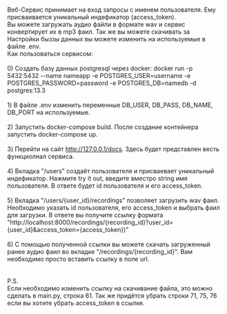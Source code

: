 <br>Веб-Сервис принимает на вход запросы с именем пользователя. Ему присваивается уникальный индефикатор (access_token).
<br>Вы можете загружать аудио файли в формате wav и сервис конвертирует их в mp3 фаил. Так же вы можете скачивать за
<br>Настройки быззы данных вы можете изменить на используемые в файле .env. 
<br>Как пользоваться сервисом:
<br>
<br>0) Создать базу данных postgresql через docker: docker run -p 5432:5432 --name nameapp -e POSTGRES_USER=username -e POSTGRES_PASSWORD=password -e POSTGRES_DB=namedb -d postgres:13.3
<br>
<br>1) В файле .env изменить переменные DB_USER, DB_PASS, DB_NAME, DB_PORT на используемые.
<br>
<br>2) Запустить docker-compose build. После создание контейнера запустить docker-compose up.
<br>
<br>3) Перейти на сайт http://127.0.0.1/docs. Здесь будет представлен весть функциолнал сервиса.
<br>
<br>4) Вкладка "/users" создаёт пользователя и присваевает уникальный индефикатор. Нажмите try it out, введите вместро string имя пользователя. В ответе будет id пользователя и его access_token.
<br>
<br>5) Вкладка "/users/{user_id}/recordings" позволяет загрузить wav фаил. Необходимо указать id пользователя, его access_token и выбрать фаил для загрузки. В ответе вы получите ссылку формата "http://localhost:8000/recordings/{recording_id}?user_id={user_id}&access_token={access_token})"
<br>
<br>6) С помощью полученной ссылки вы можете скачать загруженный ранее аудио фаил во вкладке "/recordings/{recording_id}". Вам необходимо просто вставить ссылку в поле url.
<br>
<br>
<br>P.S. 
<br>Если необходимо изменить ссылку на скачивание файла, это можно сделать в main.py, строка 61. Так же придётся убрать строки 71, 75, 76 если вы хотите убрать access_token в ссылке.
<br>
<br>
<br>
